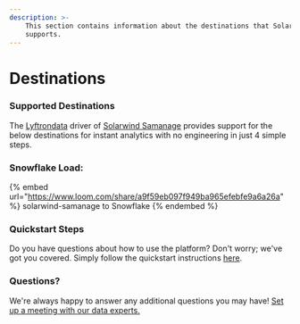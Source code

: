 ```yaml
---
description: >-
    This section contains information about the destinations that Solarwind Samanage
    supports.
---
```


# Destinations

### Supported Destinations

The [Lyftrondata](https://www.lyftrondata.com/) driver of [Solarwind Samanage](https://www.lyftrondata.com/integration/business-analytics/samanage/) provides support for the below destinations for instant analytics with no engineering in just 4 simple steps.

### Snowflake Load:

{% embed url="https://www.loom.com/share/a9f59eb097f949ba965efebfe9a6a26a" %}
solarwind-samanage to Snowflake
{% endembed %}

### Quickstart Steps

Do you have questions about how to use the platform? Don't worry; we've got you covered. Simply follow the quickstart instructions [here](README.md).

### Questions? <a href="#questions" id="questions"></a>

We're always happy to answer any additional questions you may have! [Set up a meeting with our data experts.](https://www.lyftrondata.com/book-a-meeting/)
